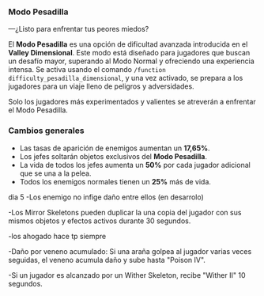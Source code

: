 ### Modo Pesadilla

—¿Listo para enfrentar tus peores miedos?

El **Modo Pesadilla** es una opción de dificultad avanzada introducida en el **Valley Dimensional**. Este modo está diseñado para jugadores que buscan un desafío mayor, superando al Modo Normal y ofreciendo una experiencia intensa. Se activa usando el comando `/function difficulty_pesadilla_dimensional`, y una vez activado, se prepara a los jugadores para un viaje lleno de peligros y adversidades.

Solo los jugadores más experimentados y valientes se atreverán a enfrentar el Modo Pesadilla.

### Cambios generales

- Las tasas de aparición de enemigos aumentan un **17,65%**.
- Los jefes soltarán objetos exclusivos del **Modo Pesadilla**.
- La vida de todos los jefes aumenta un **50%** por cada jugador adicional que se una a la pelea.
- Todos los enemigos normales tienen un **25%** más de vida.

dia 5
-Los enemigo no infige daño entre ellos (en desarrolo)

-Los Mirror Skeletons pueden duplicar la una copia del jugador con sus mismos objetos y efectos activos durante 30 segundos.

-los ahogado hace tp siempre 

-Daño por veneno acumulado: Si una araña golpea al jugador varias veces seguidas, el veneno acumula daño y sube hasta "Poison IV".

-Si un jugador es alcanzado por un Wither Skeleton, recibe "Wither II" 10 segundos.
